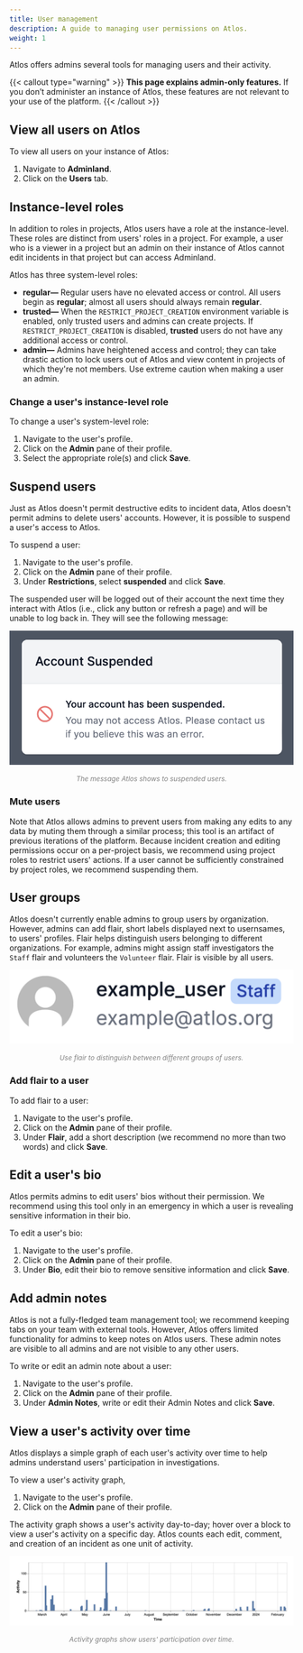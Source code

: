 ```yaml
---
title: User management
description: A guide to managing user permissions on Atlos. 
weight: 1
---
```


Atlos offers admins several tools for managing users and their activity. 

{{< callout type="warning" >}}
**This page explains admin-only features.**
If you don’t administer an instance of Atlos, these features are not relevant to your use of the platform.
{{< /callout >}}

## View all users on Atlos
To view all users on your instance of Atlos:
1. Navigate to **Adminland**.
2. Click on the **Users** tab.

## Instance-level roles
In addition to roles in projects, Atlos users have a role at the instance-level. These roles are distinct from users' roles in a project. For example, a user who is a viewer in a project but an admin on their instance of Atlos cannot edit incidents in that project but can access Adminland. 

Atlos has three system-level roles:
- **regular—** Regular users have no elevated access or control. All users begin as **regular**; almost all users should always remain **regular**. 
- **trusted—**  When the `RESTRICT_PROJECT_CREATION` environment variable is enabled, only trusted users and admins can create projects. If `RESTRICT_PROJECT_CREATION` is disabled, **trusted** users do not have any additional access or control. 
- **admin—** Admins have heightened access and control; they can take drastic action to lock users out of Atlos and view content in projects of which they're not members. Use extreme caution when making a user an admin.

### Change a user's instance-level role
To change a user's system-level role:
1. Navigate to the user's profile.
2. Click on the **Admin** pane of their profile.
3. Select the appropriate role(s) and click **Save**.

## Suspend users
Just as Atlos doesn't permit destructive edits to incident data, Atlos doesn't permit admins to delete users' accounts. However, it is possible to suspend a user's access to Atlos.

To suspend a user:
1. Navigate to the user's profile.
2. Click on the **Admin** pane of their profile.
3. Under **Restrictions**, select **suspended** and click **Save**.

The suspended user will be logged out of their account the next time they interact with Atlos (i.e., click any button or refresh a page) and will be unable to log back in. They will see the following message:

![The message shown to suspended users.](suspension.png)
<p style="text-align: center; margin: 0px; color: grey; font-size:12px;"><i>The message Atlos shows to suspended users.</i></p>

### Mute users
Note that Atlos allows admins to prevent users from making any edits to any data by muting them through a similar process; this tool is an artifact of previous iterations of the platform. Because incident creation and editing permissions occur on a per-project basis, we recommend using project roles to restrict users' actions. If a user cannot be sufficiently constrained by project roles, we recommend suspending them.

## User groups
Atlos doesn't currently enable admins to group users by organization. However, admins can add flair, short labels displayed next to usernsames, to users' profiles. Flair helps distinguish users belonging to different organizations. For example, admins might assign staff investigators the `Staff` flair and volunteers the `Volunteer` flair. Flair is visible by all users.

![A profile with flair.](flair.png)
<p style="text-align: center; margin: 0px; color: grey; font-size:12px;"><i>Use flair to distinguish between different groups of users.</i></p>

### Add flair to a user
To add flair to a user: 
1. Navigate to the user's profile.
2. Click on the **Admin** pane of their profile.
3. Under **Flair**, add a short description (we recommend no more than two words) and click **Save**.

## Edit a user's bio
Atlos permits admins to edit users' bios without their permission. We recommend using this tool only in an emergency in which a user is revealing sensitive information in their bio.

To edit a user's bio:
1. Navigate to the user's profile.
2. Click on the **Admin** pane of their profile.
3. Under **Bio**, edit their bio to remove sensitive information and click **Save**.

## Add admin notes
Atlos is not a fully-fledged team management tool; we recommend keeping tabs on your team with external tools. However, Atlos offers limited functionality for admins to keep notes on Atlos users. These admin notes are visible to all admins and are not visible to any other users.

To write or edit an admin note about a user:
1. Navigate to the user's profile.
2. Click on the **Admin** pane of their profile.
3. Under **Admin Notes**, write or edit their Admin Notes and click **Save**.    

## View a user's activity over time
Atlos displays a simple graph of each user's activity over time to help admins understand users' participation in investigations. 

To view a user's activity graph,
1. Navigate to the user's profile.
2. Click on the **Admin** pane of their profile. 

The activity graph shows a user's activity day-to-day; hover over a block to view a user's activity on a specific day. Atlos counts each edit, comment, and creation of an incident as one unit of activity. 

![A user's activity graph.](activity.png)
<p style="text-align: center; margin: 0px; color: grey; font-size:12px;"><i>Activity graphs show users' participation over time.</i></p>

